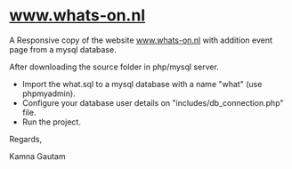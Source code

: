 # www.whats-on.nl

A Responsive copy of the website www.whats-on.nl with addition event page from a mysql database.

After downloading the source folder in php/mysql server.
- Import the what.sql to a mysql database with a name "what" (use phpmyadmin).
- Configure your database user details on "includes/db_connection.php" file.
- Run the project.


Regards,

Kamna Gautam
